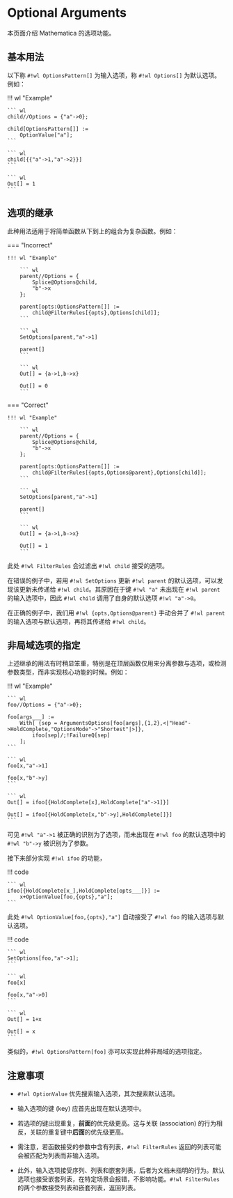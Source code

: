 # Optional Arguments

本页面介绍 Mathematica 的选项功能。

## 基本用法

以下称 `#!wl OptionsPattern[]` 为输入选项，称 `#!wl Options[]` 为默认选项。例如：

!!! wl "Example"

    ``` wl
    child//Options = {"a"->0};
    
    child[OptionsPattern[]] :=
        OptionValue["a"];
    ```

    ``` wl
    child[{{"a"->1,"a"->2}}]
    ```

    ``` wl
    Out[] = 1
    ```

## 选项的继承

此种用法适用于将简单函数从下到上的组合为复杂函数。例如：

=== "Incorrect"

    !!! wl "Example"

        ``` wl
        parent//Options = {
            Splice@Options@child,
            "b"->x
        };
        
        parent[opts:OptionsPattern[]] :=
            child@FilterRules[{opts},Options[child]];
        ```

        ``` wl
        SetOptions[parent,"a"->1]
        
        parent[]
        ```

        ``` wl
        Out[] = {a->1,b->x}

        Out[] = 0
        ```

=== "Correct"

    !!! wl "Example"

        ``` wl
        parent//Options = {
            Splice@Options@child,
            "b"->x
        };
        
        parent[opts:OptionsPattern[]] :=
            child@FilterRules[{opts,Options@parent},Options[child]];
        ```

        ``` wl
        SetOptions[parent,"a"->1]
        
        parent[]
        ```

        ``` wl
        Out[] = {a->1,b->x}

        Out[] = 1
        ```

此处 `#!wl FilterRules` 会过滤出 `#!wl child` 接受的选项。

在错误的例子中，若用 `#!wl SetOptions` 更新 `#!wl parent` 的默认选项，可以发现该更新未传递给 `#!wl child`。其原因在于键 `#!wl "a"` 未出现在 `#!wl parent` 的输入选项中，因此 `#!wl child` 调用了自身的默认选项 `#!wl "a"->0`。

在正确的例子中，我们用 `#!wl {opts,Options@parent}` 手动合并了 `#!wl parent` 的输入选项与默认选项，再将其传递给 `#!wl child`。

## 非局域选项的指定

上述继承的用法有时稍显笨重，特别是在顶层函数仅用来分离参数与选项，或检测参数类型，而非实现核心功能的时候。例如：

!!! wl "Example"

    ``` wl
    foo//Options = {"a"->0};

    foo[args___] :=
        With[ {sep = ArgumentsOptions[foo[args],{1,2},<|"Head"->HoldComplete,"OptionsMode"->"Shortest"|>]},
            ifoo[sep]/;!FailureQ[sep]
        ];
    ```

    ``` wl
    foo[x,"a"->1]

    foo[x,"b"->y]
    ```

    ``` wl
    Out[] = ifoo[{HoldComplete[x],HoldComplete["a"->1]}]

    Out[] = ifoo[{HoldComplete[x,"b"->y],HoldComplete[]}]
    ```

可见 `#!wl "a"->1` 被正确的识别为了选项，而未出现在 `#!wl foo` 的默认选项中的 `#!wl "b"->y` 被识别为了参数。

接下来部分实现 `#!wl ifoo` 的功能，

!!! code

    ``` wl
    ifoo[{HoldComplete[x_],HoldComplete[opts___]}] :=
        x+OptionValue[foo,{opts},"a"];
    ```

此处 `#!wl OptionValue[foo,{opts},"a"]` 自动接受了 `#!wl foo` 的输入选项与默认选项。

!!! code

    ``` wl
    SetOptions[foo,"a"->1];
    ```

    ``` wl
    foo[x]

    foo[x,"a"->0]
    ```

    ``` wl
    Out[] = 1+x

    Out[] = x
    ```

类似的，`#!wl OptionsPattern[foo]` 亦可以实现此种非局域的选项指定。

## 注意事项

* `#!wl OptionValue` 优先搜索输入选项，其次搜索默认选项。

* 输入选项的键 (key) 应首先出现在默认选项中。

* 若选项的键出现重复，**前面**的优先级更高。这与关联 (association) 的行为相反，关联的重复键中**后面**的优先级更高。

* 需注意，若函数接受的参数中含有列表，`#!wl FilterRules` 返回的列表可能会被匹配为列表而非输入选项。

* 此外，输入选项接受序列、列表和嵌套列表，后者为文档未指明的行为。默认选项也接受嵌套列表，在特定场景会报错，不影响功能。`#!wl FilterRules` 的两个参数接受列表和嵌套列表，返回列表。
